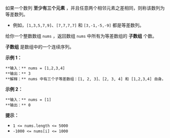 如果一个数列 **至少有三个元素** ，并且任意两个相邻元素之差相同，则称该数列为等差数列。

  * 例如，`[1,3,5,7,9]`、`[7,7,7,7]` 和 `[3,-1,-5,-9]` 都是等差数列。

给你一个整数数组 `nums` ，返回数组 `nums` 中所有为等差数组的 **子数组** 个数。

**子数组** 是数组中的一个连续序列。

**示例 1：**

    
    
    **输入：** nums = [1,2,3,4]
    **输出：** 3
    **解释：** nums 中有三个子等差数组：[1, 2, 3]、[2, 3, 4] 和 [1,2,3,4] 自身。
    

**示例 2：**

    
    
    **输入：** nums = [1]
    **输出：** 0
    

**提示：**

  * `1 <= nums.length <= 5000`
  * `-1000 <= nums[i] <= 1000`

